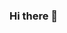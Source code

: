 ### Hi there 👋

<!--
**hgrockzz/hgrockzz** is a ✨ _special_ ✨ repository because its `README.md` (this file) appears on your GitHub profile.

Here are some ideas to get you started:

- 🔭 I’m currently working on ...
- 🌱 I’m currently learning ...
- 👯 I’m looking to collaborate on ...
- 🤔 I’m looking for help with ...
- 💬 Ask me about ...
- 📫 How to reach me: ...
- 😄 Pronouns: ...
- ⚡ Fun fact: ...
-->

<!-- [![hgrockzz's GitHub | Stats](https://stats.quine.sh/hgrockzz/github?theme=dark)](https://quine.sh)
[![hgrockzz's GitHub | Languages Over Time](https://stats.quine.sh/hgrockzz/languages-over-time?theme=dark)](https://quine.sh)
-->
